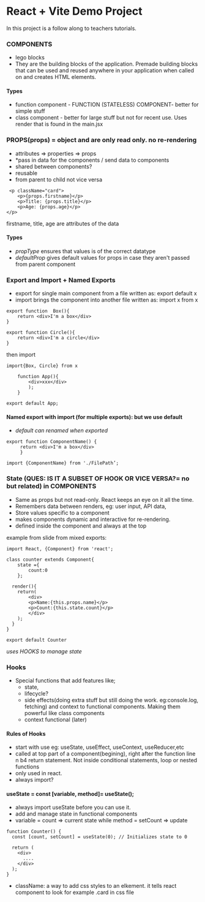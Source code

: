 # React + Vite Demo Project 

In this project is a follow along to teachers tutorials.


### COMPONENTS
- lego blocks
- They are the building blocks of the application. Premade building blocks that can be used and reused anywhere in your application when called on and creates HTML elements.

#### Types
- function component - FUNCTION (STATELESS) COMPONENT- better for simple stuff
- class component - better for large stuff but not for recent use. Uses render that is found in the main.jsx

### PROPS(props) = object and are only read only. no re-rendering
- attributes => properties => props
- *pass in data for the components / send data to components
- shared between components?
- reusable
- from parent to child not vice versa

```react
 <p className="card"> 
    <p>{props.firstname}</p>
    <p>Title: {props.title}</p>
    <p>Age: {props.age}</p>
</p>
```

firstname, title, age are attributes of the data

#### Types
- *propType* ensures that values is of the correct datatype
- *defaultProp* gives default values for props in case they aren't passed from parent component

### Export and Import  + Named Exports
- export for single main component from a file written as: export default x
- import brings the component into another file written as: import x from x

```react
export function  Box(){
    return <div>I'm a box</div>
}

export function Circle(){
    return <div>I'm a circle</div>
}
```

then import
``` react
import{Box, Circle} from x

    function App(){
        <div>xxx</div>
        );
    }

export default App;
```

#### Named export with import (for multiple exports): but we use default

* *default can renamed when exported*

``` react
export function ComponentName() {
     return <div>I'm a box</div> 
     }

import {ComponentName} from './FilePath’;
```

### State (QUES: IS IT A SUBSET OF HOOK OR VICE VERSA?= no but related) in COMPONENTS
- Same as props but not read-only. React keeps an eye on it all the time.
- Remembers data between renders, eg: user input, API data, 
- Store values specific to a component
- makes components dynamic and interactive for re-rendering.
- defined inside the component and always at the top

example from slide from mixed exports:

```react
import React, {Component} from 'react';

class counter extends Component{
    state ={
        count:0
    };

  render(){
    return(
        <div>
        <p>Name:{this.props.name}</p>
        <p>Count:{this.state.count}</p>
        </div>
    );
  }
}

export default Counter
```
*uses HOOKS to manage state*

### Hooks
- Special functions that add features like;
    - state, 
    - lifecycle?
    - side effects(doing extra stuff but still doing the work. eg:console.log, fetching) and context to functional components. Making them powerful like class components
    - context functional (later)
    

#### Rules of Hooks
- start with use eg: useState, useEffect, useContext, useReducer,etc
- called at top part of a component(begining), right after the function line n b4 return statement. Not inside conditional statements, loop or nested functions
- only used in react.
- always import?

#### useState = const [variable, method]= useState();
- always import useState before you can use it.
- add and manage state in functional components
- variable = count =>  current state while method = setCount => update

```react
function Counter() {
  const [count, setCount] = useState(0); // Initializes state to 0

  return (
    <div>
      ....
    </div>
  );
}
```


- className: a way to add css styles to an elkement. it tells react component to look for example .card in css file

